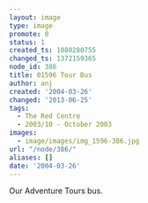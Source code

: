 ```yaml
---
layout: image
type: image
promote: 0
status: 1
created_ts: 1080280755
changed_ts: 1372159365
node_id: 386
title: 01596 Tour Bus
author: anj
created: '2004-03-26'
changed: '2013-06-25'
tags:
  - The Red Centre
  - 2003/10 - October 2003
images:
  - image/images/img_1596-386.jpg
url: "/node/386/"
aliases: []
date: '2004-03-26'
---
```

Our Adventure Tours bus.
